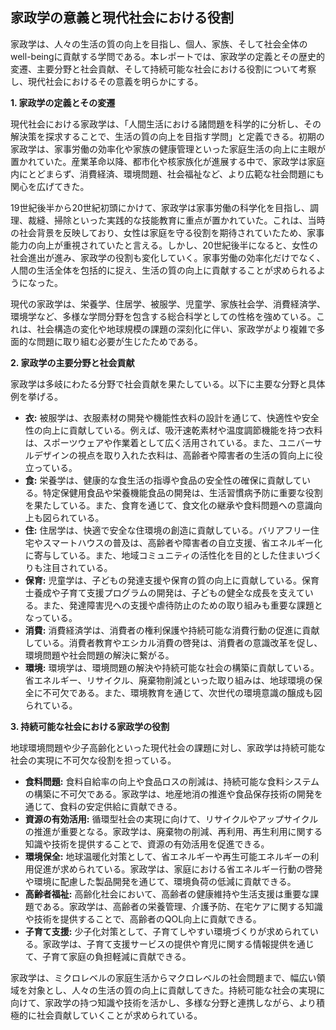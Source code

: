 ## 家政学の意義と現代社会における役割

家政学は、人々の生活の質の向上を目指し、個人、家族、そして社会全体のwell-beingに貢献する学問である。本レポートでは、家政学の定義とその歴史的変遷、主要分野と社会貢献、そして持続可能な社会における役割について考察し、現代社会におけるその意義を明らかにする。

**1. 家政学の定義とその変遷**

現代社会における家政学は、「人間生活における諸問題を科学的に分析し、その解決策を探求することで、生活の質の向上を目指す学問」と定義できる。初期の家政学は、家事労働の効率化や家族の健康管理といった家庭生活の向上に主眼が置かれていた。産業革命以降、都市化や核家族化が進展する中で、家政学は家庭内にとどまらず、消費経済、環境問題、社会福祉など、より広範な社会問題にも関心を広げてきた。

19世紀後半から20世紀初頭にかけて、家政学は家事労働の科学化を目指し、調理、裁縫、掃除といった実践的な技能教育に重点が置かれていた。これは、当時の社会背景を反映しており、女性は家庭を守る役割を期待されていたため、家事能力の向上が重視されていたと言える。しかし、20世紀後半になると、女性の社会進出が進み、家政学の役割も変化していく。家事労働の効率化だけでなく、人間の生活全体を包括的に捉え、生活の質の向上に貢献することが求められるようになった。

現代の家政学は、栄養学、住居学、被服学、児童学、家族社会学、消費経済学、環境学など、多様な学問分野を包含する総合科学としての性格を強めている。これは、社会構造の変化や地球規模の課題の深刻化に伴い、家政学がより複雑で多面的な問題に取り組む必要が生じたためである。

**2. 家政学の主要分野と社会貢献**

家政学は多岐にわたる分野で社会貢献を果たしている。以下に主要な分野と具体例を挙げる。

* **衣:** 被服学は、衣服素材の開発や機能性衣料の設計を通じて、快適性や安全性の向上に貢献している。例えば、吸汗速乾素材や温度調節機能を持つ衣料は、スポーツウェアや作業着として広く活用されている。また、ユニバーサルデザインの視点を取り入れた衣料は、高齢者や障害者の生活の質向上に役立っている。
* **食:** 栄養学は、健康的な食生活の指導や食品の安全性の確保に貢献している。特定保健用食品や栄養機能食品の開発は、生活習慣病予防に重要な役割を果たしている。また、食育を通じて、食文化の継承や食料問題への意識向上も図られている。
* **住:** 住居学は、快適で安全な住環境の創造に貢献している。バリアフリー住宅やスマートハウスの普及は、高齢者や障害者の自立支援、省エネルギー化に寄与している。また、地域コミュニティの活性化を目的とした住まいづくりも注目されている。
* **保育:** 児童学は、子どもの発達支援や保育の質の向上に貢献している。保育士養成や子育て支援プログラムの開発は、子どもの健全な成長を支えている。また、発達障害児への支援や虐待防止のための取り組みも重要な課題となっている。
* **消費:** 消費経済学は、消費者の権利保護や持続可能な消費行動の促進に貢献している。消費者教育やエシカル消費の啓発は、消費者の意識改革を促し、環境問題や社会問題の解決に繋がる。
* **環境:** 環境学は、環境問題の解決や持続可能な社会の構築に貢献している。省エネルギー、リサイクル、廃棄物削減といった取り組みは、地球環境の保全に不可欠である。また、環境教育を通じて、次世代の環境意識の醸成も図られている。


**3. 持続可能な社会における家政学の役割**

地球環境問題や少子高齢化といった現代社会の課題に対し、家政学は持続可能な社会の実現に不可欠な役割を担っている。

* **食料問題:** 食料自給率の向上や食品ロスの削減は、持続可能な食料システムの構築に不可欠である。家政学は、地産地消の推進や食品保存技術の開発を通じて、食料の安定供給に貢献できる。
* **資源の有効活用:** 循環型社会の実現に向けて、リサイクルやアップサイクルの推進が重要となる。家政学は、廃棄物の削減、再利用、再生利用に関する知識や技術を提供することで、資源の有効活用を促進できる。
* **環境保全:** 地球温暖化対策として、省エネルギーや再生可能エネルギーの利用促進が求められている。家政学は、家庭における省エネルギー行動の啓発や環境に配慮した製品開発を通じて、環境負荷の低減に貢献できる。
* **高齢者福祉:** 高齢化社会において、高齢者の健康維持や生活支援は重要な課題である。家政学は、高齢者の栄養管理、介護予防、在宅ケアに関する知識や技術を提供することで、高齢者のQOL向上に貢献できる。
* **子育て支援:** 少子化対策として、子育てしやすい環境づくりが求められている。家政学は、子育て支援サービスの提供や育児に関する情報提供を通じて、子育て家庭の負担軽減に貢献できる。


家政学は、ミクロレベルの家庭生活からマクロレベルの社会問題まで、幅広い領域を対象とし、人々の生活の質の向上に貢献してきた。持続可能な社会の実現に向けて、家政学の持つ知識や技術を活かし、多様な分野と連携しながら、より積極的に社会貢献していくことが求められている。
